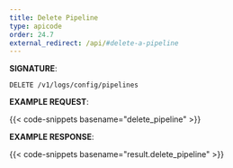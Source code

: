 ```yaml
---
title: Delete Pipeline
type: apicode
order: 24.7
external_redirect: /api/#delete-a-pipeline
---
```



**SIGNATURE**:


`DELETE /v1/logs/config/pipelines`


**EXAMPLE REQUEST**:


{{< code-snippets basename="delete_pipeline" >}}


**EXAMPLE RESPONSE**:


{{< code-snippets basename="result.delete_pipeline" >}}
